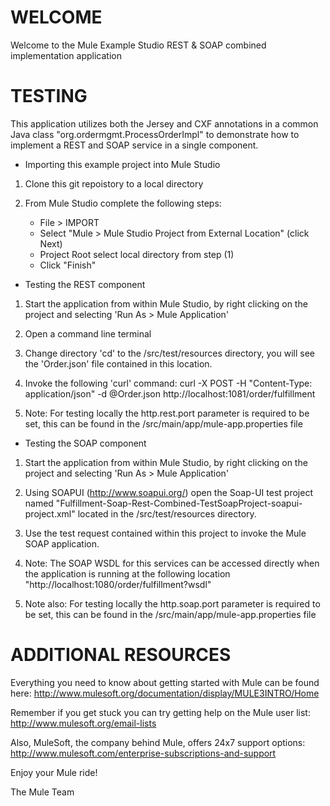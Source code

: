 
WELCOME
=======
Welcome to the Mule Example Studio REST & SOAP combined implementation application 

TESTING
=======

This application utilizes both the Jersey and CXF annotations in a common Java class "org.ordermgmt.ProcessOrderImpl" to demonstrate how to implement a REST and SOAP service in a single component.

- Importing this example project into Mule Studio

1) Clone this git repoistory to a local directory

2) From Mule Studio complete the following steps:
	- File > IMPORT
	- Select "Mule > Mule Studio Project from External Location" (click Next)
	- Project Root select local directory from step (1)
	- Click "Finish"

- Testing the REST component

1) Start the application from within Mule Studio, by right clicking on the project and selecting 'Run As > Mule Application'

2) Open a command line terminal

3) Change directory 'cd' to the /src/test/resources directory, you will see the 'Order.json' file contained in this location.

4) Invoke the following 'curl' command:
	curl -X POST -H "Content-Type: application/json" -d @Order.json http://localhost:1081/order/fulfillment

5) Note: For testing locally the http.rest.port parameter is required to be set, this can be found in the /src/main/app/mule-app.properties file

- Testing the SOAP component

1) Start the application from within Mule Studio, by right clicking on the project and selecting 'Run As > Mule Application'

2) Using SOAPUI (http://www.soapui.org/) open the Soap-UI test project named "Fulfillment-Soap-Rest-Combined-TestSoapProject-soapui-project.xml" located in the /src/test/resources directory.

3) Use the test request contained within this project to invoke the Mule SOAP application.

4) Note: The SOAP WSDL for this services can be accessed directly when the application is running at the following location "http://localhost:1080/order/fulfillment?wsdl"

5) Note also: For testing locally the http.soap.port parameter is required to be set, this can be found in the /src/main/app/mule-app.properties file

ADDITIONAL RESOURCES
====================
Everything you need to know about getting started with Mule can be found here:
http://www.mulesoft.org/documentation/display/MULE3INTRO/Home

Remember if you get stuck you can try getting help on the Mule user list:
http://www.mulesoft.org/email-lists

Also, MuleSoft, the company behind Mule, offers 24x7 support options:
http://www.mulesoft.com/enterprise-subscriptions-and-support

Enjoy your Mule ride!

The Mule Team
